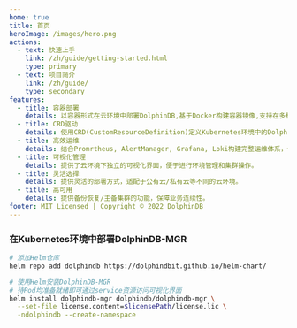 ```yaml
---
home: true
title: 首页
heroImage: /images/hero.png
actions:
  - text: 快速上手
    link: /zh/guide/getting-started.html
    type: primary
  - text: 项目简介
    link: /zh/guide/
    type: secondary
features:
  - title: 容器部署
    details: 以容器形式在云环境中部署DolphinDB,基于Docker构建容器镜像,支持在多种云平台的Kubernetes环境中运行。
  - title: CRD驱动
    details: 使用CRD(CustomResourceDefinition)定义Kubernetes环境中的DolphinDB,通过Operator进行CRD的解析。
  - title: 高效运维
    details: 结合Promrtheus, AlertManager, Grafana, Loki构建完整运维体系，保障云上集群高可用。
  - title: 可视化管理
    details: 提供了云环境下独立的可视化界面，便于进行环境管理和集群操作。
  - title: 灵活选择
    details: 提供灵活的部署方式，适配于公有云/私有云等不同的云环境。
  - title: 高可用
    details: 提供备份恢复/主备集群的功能，保障业务连续性。
footer: MIT Licensed | Copyright © 2022 DolphinDB
---
```


### 在Kubernetes环境中部署DolphinDB-MGR

<CodeGroup>
  <CodeGroupItem title="Helm" active>

```bash
# 添加Helm仓库
helm repo add dolphindb https://dolphindbit.github.io/helm-chart/

# 使用Helm安装DolphinDB-MGR
# 待Pod均准备就绪即可通过service资源访问可视化界面
helm install dolphindb-mgr dolphindb/dolphindb-mgr \
  --set-file license.content=$licensePath/license.lic \
  -ndolphindb --create-namespace
```
  </CodeGroupItem>
</CodeGroup>
